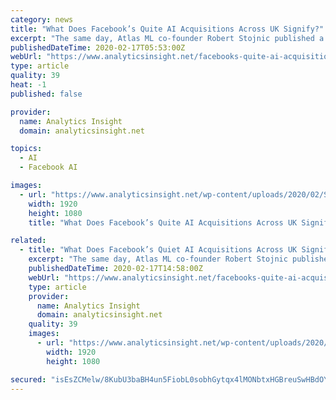 ```yaml
---
category: news
title: "What Does Facebook’s Quite AI Acquisitions Across UK Signify?"
excerpt: "The same day, Atlas ML co-founder Robert Stojnic published a Medium post titled “Papers with Code is joining Facebook AI,” which went largely unnoticed outside of the machine learning research community. Terms of the deal — or even that the acquisition took place — weren’t announced by Facebook at the time, beyond Stojnic’s ..."
publishedDateTime: 2020-02-17T05:53:00Z
webUrl: "https://www.analyticsinsight.net/facebooks-quite-ai-acquisitions-across-uk-signify/"
type: article
quality: 39
heat: -1
published: false

provider:
  name: Analytics Insight
  domain: analyticsinsight.net

topics:
  - AI
  - Facebook AI

images:
  - url: "https://www.analyticsinsight.net/wp-content/uploads/2020/02/Savvycom-AI-Lab.jpg"
    width: 1920
    height: 1080
    title: "What Does Facebook’s Quite AI Acquisitions Across UK Signify?"

related:
  - title: "What Does Facebook’s Quiet AI Acquisitions Across UK Signify?"
    excerpt: "The same day, Atlas ML co-founder Robert Stojnic published a Medium post titled “Papers with Code is joining Facebook AI,” which went largely unnoticed outside of the machine learning research community. Terms of the deal — or even that the acquisition took place — weren’t announced by Facebook at the time, beyond Stojnic’s ..."
    publishedDateTime: 2020-02-17T14:58:00Z
    webUrl: "https://www.analyticsinsight.net/facebooks-quite-ai-acquisitions-across-uk-signify/"
    type: article
    provider:
      name: Analytics Insight
      domain: analyticsinsight.net
    quality: 39
    images:
      - url: "https://www.analyticsinsight.net/wp-content/uploads/2020/02/Savvycom-AI-Lab.jpg"
        width: 1920
        height: 1080

secured: "isEsZCMelw/8KubU3baBH4un5FiobL0sobhGytqx4lMONbtxHGBreuSwHBdOY/+mmFdiPgGgK5hzB+3RJ0Sr9LJZNlY5u6muBelGbmpw8M0hie3nPgD2s5dk3uPez+EYTG0Dx2QcsDpsNctHOVhY8LkteNzZiF5c9aLWlJ1FCxQOBhpgiAhc7t3DAQvXSJbA0Qp+XKy/O4oq+H8H3m8J+AoAFfPJvOdT7xTtvJFgwMkfGyGqBRugrP+DMBHwe3NhdWO3N4xRcaOj7Z99Vt5TxCqa0dsJGbAJ0WpJy2GLWl1PDvacyWC5RyK3PZ9w+L5y6Smxq/AGxEc+TAZpWcovkUygRy0bGkSCczPEUnLUUXhjwhIxD1hKnT1m2TecVT1ATThvV4NhtGAVvlhAx47c1X87q51/DOZRLQDUJSyJbs8f1CX7bWHQUH50EGwqECmEUGziBtzalJercyHSmFr3rhyRRwzuE68iaA8Sx8EA0VM=;qDLc5vQgqWVC57j6MGkBeg=="
---
```


